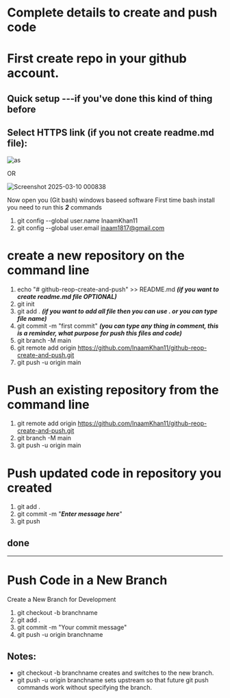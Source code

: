 # Complete details to create and push code

# First create repo in your github account. 

## Quick setup ---if you've done this kind of thing before

## Select HTTPS link (if you not create readme.md file):

![as](https://github.com/user-attachments/assets/d1beb0cb-460d-4ca5-9451-dd216313b44a)

OR

![Screenshot 2025-03-10 000838](https://github.com/user-attachments/assets/77cca758-16cd-4d29-942d-3179a5b80309)

Now open you (Git bash) windows baseed software 
First time bash install you need to run this ***2*** commands
1. git config --global user.name InaamKhan11
2. git config --global user.email inaam1817@gmail.com

# create a new repository on the command line

1. echo "# github-reop-create-and-push" >> README.md  ***(if you want to create readme.md file OPTIONAL)***
2. git init
3. git add . ***(if you want to add all file then you can use . or you can type file name)***
4. git commit -m "first commit"  ***(you can type any thing in comment, this is a reminder, what purpose for push this files and code)***
5. git branch -M main
6. git remote add origin https://github.com/InaamKhan11/github-reop-create-and-push.git
7. git push -u origin main

# Push an existing repository from the command line
1. git remote add origin https://github.com/InaamKhan11/github-reop-create-and-push.git
2. git branch -M main
3. git push -u origin main

# Push updated code in repository you created
1. git add .
2. git commit -m "***Enter message here***"
3. git push

## done

-------------------

# Push Code in a New Branch
Create a New Branch for Development

1. git checkout -b branchname
2. git add .
3. git commit -m "Your commit message"
4. git push -u origin branchname

## Notes:
* git checkout -b branchname creates and switches to the new branch.
* git push -u origin branchname sets upstream so that future git push commands work without specifying the branch.
